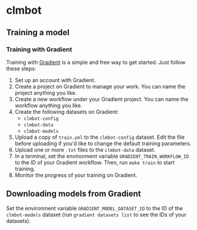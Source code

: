 # clmbot

## Training a model

### Training with Gradient

Training with [Gradient](https://gradient.run/) is a simple and free way to get started. Just follow these steps:

1. Set up an account with Gradient.
2. Create a project on Gradient to manage your work. You can name the project anything you like.
3. Create a new workflow under your Gradient project. You can name the workflow anything you like.
4. Create the following datasets on Gradient:
   - `clmbot-config`
   - `clmbot-data`
   - `clmbot-models`
5. Upload a copy of `train.yml` to the `clmbot-config` dataset. Edit the file before uploading if you'd like to change the default training parameters.
6. Upload one or more `.txt` files to the `clmbot-data` dataset.
7. In a terminal, set the environment variable `GRADIENT_TRAIN_WORKFLOW_ID` to the ID of your Gradient workflow. Then, run `make train` to start training.
8. Monitor the progress of your training on Gradient.

## Downloading models from Gradient

Set the environment variable `GRADIENT_MODEL_DATASET_ID` to the ID of the `clmbot-models` dataset (run `gradient datasets list` to see the IDs of your datasets).